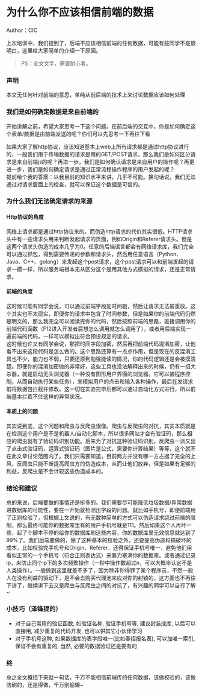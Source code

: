 # 为什么你不应该相信前端的数据

Author：CIC

上次培训中，我们提到了，后端不应该相信前端的任何数据，可能有些同学不是很明白，这里给大家简单的介绍一下原因。

> PS：全文文字，需要耐心看。

### 声明
本文无任何针对前端的意思，单纯从前后端的技术上来讨论数据应该如何处理

### 我们是如何确定数据是来自前端的

开始讲解之前，希望大家思考一下这个问题。在前后端的交互中，你是如何确定这个表单/数据是由前端发送的呢？你们可以先思考一下再往下看


如果大家了解http协议，应该知道基本上web上所有请求都是通过http协议进行的，一般我们用于传输数据的请求是用的GET/POST请求，那么我们是如何区分请求是来自前端js的呢？再进一步，我们是如何确认请求是来自用户的操作呢？再更进一步，我们是如何确定请求是通过正常流程操作程序的用户发起的呢？\
提前给个我的答案：以我目前的知识水平来讲，几乎不可能。换句话说，我们无法通过对请求层面上的检查，就可以保证这个数据是可信的。

### 为什么我们无法确定请求的来源

#### Http协议的角度
网络上请求都是通过http协议来的，而伪造http请求的代价其实很低。HTTP请求头中有一些请求头用来判断发起请求的页面，例如Origin和Referer请求头。但是这两个请求头伪造的成本几乎为0。任意的后端语言都会有网络请求库，我们完全可以通过抓包，得到需要传递的参数和请求头，然后用任意语言（Python、Java、C++、golang）来发起这个post请求，这个post请求可以和前端发起的请求一模一样，所以服务端根本无从区分这个是用其他方式模拟的请求，还是正常请求。

#### 前端的角度
这时候可能有同学会说，可以通过前端字段加时间戳，然后让请求无法被重放。这个其实也不太现实，即便你的请求中包含了时间参数，但是如果你的前端代码仍然是明文的，那么我完全可以阅读完你的代码，然后按照前端的思路，直接调用你的前端代码函数（F12进入开发者后想怎么调用就怎么调用了），或者用后端实现一遍前端的代码，一样可以模拟出符合预设规定的请求。\
这时候也许又有同学会说，那把时间字段加密，然后再把前端代码混淆加密，让他看不出来这段代码是怎么做的。这个思路还算有一点点作用，但是现在的反混淆工具也不少，能力也不弱，只要还原到勉强能读的情况，你的代码逻辑还是会被摸清楚。即便你的混淆加密做的非常好，这些工具也没法解释出来的时候，仍有一招大杀器，就是启动无头浏览器（一种没有图形用户界面的浏览器。它可以被程序控制，从而自动执行某些任务），来模拟用户的点击和输入各种操作，最后在发请求前将数据包拦截并修改。这一切在实验完毕后都可以通过自动化方式进行，所以前端基本拦截不住这样的异常状况。

#### 本质上的问题
其实说到底，这个问题和爬虫与反爬虫很像。爬虫与反爬虫的对抗，其实本质就是在检测这个用户是不是机器人/自动化脚本，所以很多网站才会有验证码，那么相应的爬虫就有了验证码识别功能。后来为了对抗这种验证码识别，反爬虫一派又出了点击式验证码，运算式验证码（图片是公式，需要你计算结果）等等，这个就不在此文章讨论范围内了。我们只需要知道，目前两方并没有哪一方占据了完全的上风，反爬虫只能不断提高爬虫方的伪造成本，从而让他们放弃，但是如果有足够的利益，反爬虫是不会计较这些伪造成本的。

### 结论和建议
总的来说，后端要做的事情还是挺多的。我们需要尽可能降低垃圾数据/异常数据进数据库的可能性，要在一开始就检测出字段的问题。就比如手机号，即便前端用了正则检验了，但根据上文说的，有无数种简单的方式可以伪造请求绕过前端的限制，那么最终可能你的数据库里有的用户手机号就是111。然后如果这个人再坏一些，起了个脚本不停的给你的数据库刷这些内容，你的数据库里无效信息就达到了99%了。我们后端要做的，除了这种基本的校验之外，还要提高伪造和搞破坏的成本，比如校验完手机号和Origin、Referer，还得保证手机号唯一，避免他们用看似正常的一个手机号（符合正则表达式）来暴力塞满你的数据库。或者通过记录ip，来防止同个ip下的多次频繁操作（一秒中操作数超过n，可以大概率认定不是人类操作）。一般做到这里就差不多了，因为除非你得罪了某个程序员，不然一般人在没有利益的驱动下，是不会去购买代理池来应对你的封锁的，这方面也不再往下讲了，继续讲下去又是爬虫与反爬虫之间的对抗了，有兴趣的同学可以自行了解~

### 小技巧（泽锋提的）
* 对于自己常用的验证函数, 如验证名称, 验证手机号等, 建议封装成库, 以后可以直接用, 减少重复的代码开发, 也可以供其它小伙伴学习
* 对于手机号这种, 如果数据库的表字段唯一(比如春招报名表), 可以加唯一索引, 保证不会有重复的, 当然, 必要的数据验证还是要有的

### 终

总之全文概括下来就一句话，千万不能相信前端传的任何数据，该做校验的，该做防刷的，还是得做，千万别偷懒~